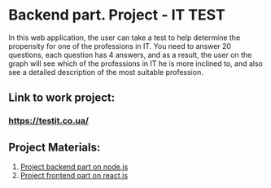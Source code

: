 # Backend part. Project - IT TEST

In this web application, the user can take a test to help determine the propensity for one of the professions in IT. You need to answer 20 questions, each question has 4 answers, and as a result, the user on the graph will see which of the professions in IT he is more inclined to, and also see a detailed description of the most suitable profession.

## Link to work project:

### https://testit.co.ua/

## Project Materials:

1. [Project backend part on node.js](https://github.com/VitaliiKalinbet/test_it_backend)
2. [Project frontend part on react.js](https://github.com/VitaliiKalinbet/test_it_frontend)

